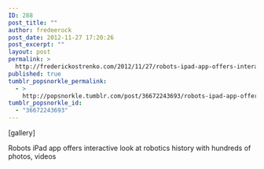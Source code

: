 ```yaml
---
ID: 288
post_title: ""
author: fredeerock
post_date: 2012-11-27 17:20:26
post_excerpt: ""
layout: post
permalink: >
  http://frederickostrenko.com/2012/11/27/robots-ipad-app-offers-interactive-look-at/
published: true
tumblr_popsnorkle_permalink:
  - >
    http://popsnorkle.tumblr.com/post/36672243693/robots-ipad-app-offers-interactive-look-at
tumblr_popsnorkle_id:
  - "36672243693"
---
```

[gallery]
<p>Robots iPad app offers interactive look at robotics history with hundreds of photos, videos</p>
